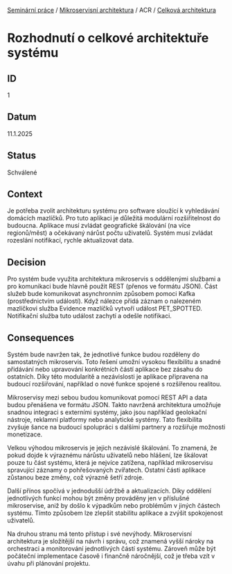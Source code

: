 [Seminární práce](../../../README.md) / [Mikroservisní architektura](../../README.md) / ACR / [Celková architektura](README.md)

# Rozhodnutí o celkové architektuře systému

## ID
1

## Datum
11.1.2025

## Status
Schválené

## Context
Je potřeba zvolit architekturu systému pro software sloužící k vyhledávání domácích mazlíčků.
Pro tuto aplikaci je důležitá modulární rozšiřitelnost do budoucna.
Aplikace musí zvládat geografické škálování (na více regionů/měst) a očekávaný nárůst počtu uživatelů.
Systém musí zvládat rozeslání notifikací, rychle aktualizovat data.

## Decision
Pro systém bude využita architektura mikroservis s oddělenými službami a pro komunikaci bude hlavně použit REST (přenos ve formátu JSON). Část služeb bude komunikovat asynchronním způsobem pomoci Kafka (prostřednictvím událostí). Když nálezce přidá záznam o nalezeném mazlíčkovi služba Evidence mazlíčků vytvoří událost PET_SPOTTED. Notifikační služba tuto událost zachytí a odešle notifikaci.


## Consequences
Systém bude navržen tak, že jednotlivé funkce budou rozděleny do samostatných mikroservis.
Toto řešení umožní vysokou flexibilitu a snadné přidávání nebo upravování konkrétních částí aplikace bez zásahu do ostatních.
Díky této modularitě a nezávislosti je aplikace připravena na budoucí rozšiřování, například o nové funkce spojené s rozšířenou realitou.

Mikroservisy mezi sebou budou komunikovat pomocí REST API a data budou přenášena ve formátu JSON.
Takto navržená architektura umožňuje snadnou integraci s externími systémy, jako jsou například geolokační nástroje, reklamní platformy nebo analytické systémy.
Tato flexibilita zvyšuje šance na budoucí spolupráci s dalšími partnery a rozšiřuje možnosti monetizace.

Velkou výhodou mikroservis je jejich nezávislé škálování.
To znamená, že pokud dojde k výraznému nárůstu uživatelů nebo hlášení, lze škálovat pouze tu část systému, která je nejvíce zatížena, například mikroservisu spravující záznamy o pohřešovaných zvířatech.
Ostatní části aplikace zůstanou beze změny, což výrazně šetří zdroje.

Další přínos spočívá v jednodušší údržbě a aktualizacích.
Díky oddělení jednotlivých funkcí mohou být změny prováděny jen v příslušné mikroservise, aniž by došlo k výpadkům nebo problémům v jiných částech systému.
Tímto způsobem lze zlepšit stabilitu aplikace a zvýšit spokojenost uživatelů.

Na druhou stranu má tento přístup i své nevýhody.
Mikroservisní architektura je složitější na návrh i správu, což znamená vyšší nároky na orchestraci a monitorování jednotlivých částí systému.
Zároveň může být počáteční implementace časově i finančně náročnější, což je třeba vzít v úvahu při plánování projektu.
